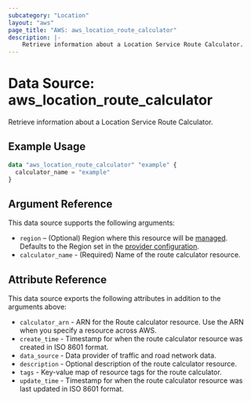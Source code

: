 ```yaml
---
subcategory: "Location"
layout: "aws"
page_title: "AWS: aws_location_route_calculator"
description: |-
    Retrieve information about a Location Service Route Calculator.
---
```


# Data Source: aws_location_route_calculator

Retrieve information about a Location Service Route Calculator.

## Example Usage

```terraform
data "aws_location_route_calculator" "example" {
  calculator_name = "example"
}
```

## Argument Reference

This data source supports the following arguments:

* `region` – (Optional) Region where this resource will be [managed](https://docs.aws.amazon.com/general/latest/gr/rande.html#regional-endpoints). Defaults to the Region set in the [provider configuration](https://registry.terraform.io/providers/hashicorp/aws/latest/docs#aws-configuration-reference).
* `calculator_name` - (Required) Name of the route calculator resource.

## Attribute Reference

This data source exports the following attributes in addition to the arguments above:

* `calculator_arn` - ARN for the Route calculator resource. Use the ARN when you specify a resource across AWS.
* `create_time` - Timestamp for when the route calculator resource was created in ISO 8601 format.
* `data_source` - Data provider of traffic and road network data.
* `description` - Optional description of the route calculator resource.
* `tags` - Key-value map of resource tags for the route calculator.
* `update_time` - Timestamp for when the route calculator resource was last updated in ISO 8601 format.
